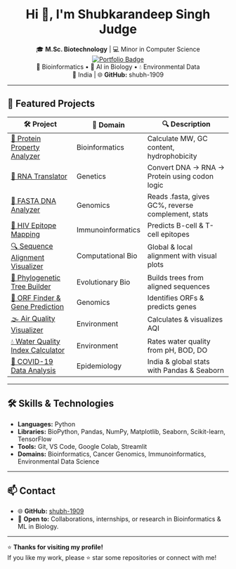 <h1 align="center">Hi 👋, I'm Shubkarandeep Singh Judge</h1>

<p align="center">
🎓 <b>M.Sc. Biotechnology</b> | 💻 Minor in Computer Science  
<br>
<a href="https://v0-shubkarandeep-singh-judge-portfo.vercel.app">
  <img src="https://img.shields.io/badge/Visit%20My-Portfolio-4c1?style=for-the-badge&logo=vercel&logoColor=white" alt="Portfolio Badge">
</a>
<br>
🧬 Bioinformatics • 🧠 AI in Biology • 💧 Environmental Data  
<br>
📍 India | 🌐 <b>GitHub:</b> shubh-1909
</p>

---

## 🚀 Featured Projects

| 🛠 Project | 🧭 Domain | 🔍 Description |
|-----------|-----------|----------------|
| [🧪 Protein Property Analyzer](https://github.com/shubh-1909/protein-property-analyzer) | Bioinformatics | Calculate MW, GC content, hydrophobicity |
| [🔁 RNA Translator](https://github.com/shubh-1909/rna_translator) | Genetics | Convert DNA → RNA → Protein using codon logic |
| [🧬 FASTA DNA Analyzer](https://github.com/shubh-1909/fasta-dna-analyzer) | Genomics | Reads .fasta, gives GC%, reverse complement, stats |
| [🧬 HIV Epitope Mapping](https://github.com/shubh-1909/hiv-epitope-mapping) | Immunoinformatics | Predicts B-cell & T-cell epitopes |
| [🔍 Sequence Alignment Visualizer](https://github.com/shubh-1909/sequence-alignment-visualizer) | Computational Bio | Global & local alignment with visual plots |
| [🌳 Phylogenetic Tree Builder](https://github.com/shubh-1909/phylogenetic-tree-builder) | Evolutionary Bio | Builds trees from aligned sequences |
| [🔬 ORF Finder & Gene Prediction](https://github.com/shubh-1909/orf-finder-gene-prediction) | Genomics | Identifies ORFs & predicts genes |
| [🌫 Air Quality Visualizer](https://github.com/shubh-1909/air-quality-visualizer) | Environment | Calculates & visualizes AQI |
| [💧 Water Quality Index Calculator](https://github.com/shubh-1909/water-quality-index-calculator) | Environment | Rates water quality from pH, BOD, DO |
| [🦠 COVID-19 Data Analysis](https://github.com/shubh-1909/covid19-global-dashboard) | Epidemiology | India & global stats with Pandas & Seaborn |

---

## 🛠 Skills & Technologies

- **Languages:** Python  
- **Libraries:** BioPython, Pandas, NumPy, Matplotlib, Seaborn, Scikit-learn, TensorFlow  
- **Tools:** Git, VS Code, Google Colab, Streamlit  
- **Domains:** Bioinformatics, Cancer Genomics, Immunoinformatics, Environmental Data Science

---

## 📫 Contact

- 🌐 **GitHub:** [shubh-1909](https://github.com/shubh-1909)
- 💬 **Open to:** Collaborations, internships, or research in Bioinformatics & ML in Biology.

---

⭐ **Thanks for visiting my profile!**  
If you like my work, please ⭐ star some repositories or connect with me!


